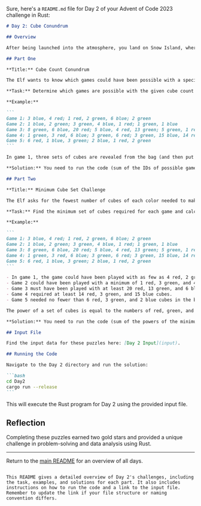 Sure, here's a `README.md` file for Day 2 of your Advent of Code 2023 challenge in Rust:

````markdown
# Day 2: Cube Conundrum

## Overview

After being launched into the atmosphere, you land on Snow Island, where an Elf welcomes you. To pass the time, the Elf introduces you to a game involving red, green, and blue cubes. Your puzzle input contains information recorded from several games you played.

## Part One

**Title:** Cube Count Conundrum

The Elf wants to know which games could have been possible with a specific number of cubes: 12 red, 13 green, and 14 blue.

**Task:** Determine which games are possible with the given cube count and sum up their IDs.

**Example:**

```
Game 1: 3 blue, 4 red; 1 red, 2 green, 6 blue; 2 green
Game 2: 1 blue, 2 green; 3 green, 4 blue, 1 red; 1 green, 1 blue
Game 3: 8 green, 6 blue, 20 red; 5 blue, 4 red, 13 green; 5 green, 1 red
Game 4: 1 green, 3 red, 6 blue; 3 green, 6 red; 3 green, 15 blue, 14 red
Game 5: 6 red, 1 blue, 3 green; 2 blue, 1 red, 2 green
```

In game 1, three sets of cubes are revealed from the bag (and then put back again). The first set is 3 blue cubes and 4 red cubes; the second set is 1 red cube, 2 green cubes, and 6 blue cubes; the third set is only 2 green cubes.

**Solution:** You need to run the code (sum of the IDs of possible games)

## Part Two

**Title:** Minimum Cube Set Challenge

The Elf asks for the fewest number of cubes of each color needed to make each game possible.

**Task:** Find the minimum set of cubes required for each game and calculate the sum of their powers (product of the number of red, green, and blue cubes).

**Example:**

```
Game 1: 3 blue, 4 red; 1 red, 2 green, 6 blue; 2 green
Game 2: 1 blue, 2 green; 3 green, 4 blue, 1 red; 1 green, 1 blue
Game 3: 8 green, 6 blue, 20 red; 5 blue, 4 red, 13 green; 5 green, 1 red
Game 4: 1 green, 3 red, 6 blue; 3 green, 6 red; 3 green, 15 blue, 14 red
Game 5: 6 red, 1 blue, 3 green; 2 blue, 1 red, 2 green
```

- In game 1, the game could have been played with as few as 4 red, 2 green, and 6 blue cubes. If any color had even one fewer cube, the game would have been impossible.
- Game 2 could have been played with a minimum of 1 red, 3 green, and 4 blue cubes.
- Game 3 must have been played with at least 20 red, 13 green, and 6 blue cubes.
- Game 4 required at least 14 red, 3 green, and 15 blue cubes.
- Game 5 needed no fewer than 6 red, 3 green, and 2 blue cubes in the bag.

The power of a set of cubes is equal to the numbers of red, green, and blue cubes multiplied together. The power of the minimum set of cubes in game 1 is 48. In games 2-5 it was 12, 1560, 630, and 36, respectively. Adding up these five powers produces the sum 2286.

**Solution:** You need to run the code (sum of the powers of the minimum sets)

## Input File

Find the input data for these puzzles here: [Day 2 Input](input).

## Running the Code

Navigate to the Day 2 directory and run the solution:

```bash
cd Day2
cargo run --release
```
````

This will execute the Rust program for Day 2 using the provided input file.

## Reflection

Completing these puzzles earned two gold stars and provided a unique challenge in problem-solving and data analysis using Rust.

---

Return to the [main README](../README.md) for an overview of all days.

```

This README gives a detailed overview of Day 2's challenges, including the task, examples, and solutions for each part. It also includes instructions on how to run the code and a link to the input file. Remember to update the link if your file structure or naming convention differs.
```
